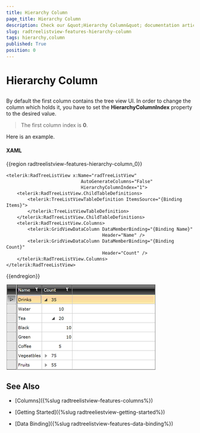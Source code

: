 ```yaml
---
title: Hierarchy Column
page_title: Hierarchy Column
description: Check our &quot;Hierarchy Column&quot; documentation article for the RadTreeListView {{ site.framework_name }} control.
slug: radtreelistview-features-hierarchy-column
tags: hierarchy,column
published: True
position: 0
---
```


# Hierarchy Column



## 

By default the first column contains the tree view UI. In order to change the column which holds it, you have to set the  __HierarchyColumnIndex__ property to the desired value.

>The first column index is __0__.

Here is an example.

#### __XAML__
{{region radtreelistview-features-hierarchy-column_0}}

	<telerik:RadTreeListView x:Name="radTreeListView"
	                            AutoGenerateColumns="False"
	                            HierarchyColumnIndex="1">
	    <telerik:RadTreeListView.ChildTableDefinitions>
	        <telerik:TreeListViewTableDefinition ItemsSource="{Binding Items}">
	        </telerik:TreeListViewTableDefinition>
	    </telerik:RadTreeListView.ChildTableDefinitions>
	    <telerik:RadTreeListView.Columns>
	        <telerik:GridViewDataColumn DataMemberBinding="{Binding Name}"
	                                    Header="Name" />
	        <telerik:GridViewDataColumn DataMemberBinding="{Binding Count}"
	                                    Header="Count" />
	    </telerik:RadTreeListView.Columns>
	</telerik:RadTreeListView>
{{endregion}}

![WPF RadTreeListView ](images/RadTreeListView_HierarchyColumn_01.png)

## See Also

 * [Columns]({%slug radtreelistview-features-columns%})

 * [Getting Started]({%slug radtreeliestview-getting-started%})

 * [Data Binding]({%slug radtreelistview-features-data-binding%})
